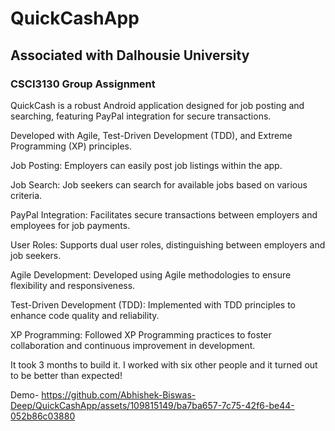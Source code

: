 # QuickCashApp
## Associated with Dalhousie University
### CSCI3130 Group Assignment

QuickCash is a robust Android application designed for job posting and searching, featuring PayPal integration for secure transactions. 

Developed with Agile, Test-Driven Development (TDD), and Extreme Programming (XP) principles.

Job Posting: Employers can easily post job listings within the app.

Job Search: Job seekers can search for available jobs based on various criteria.

PayPal Integration: Facilitates secure transactions between employers and employees for job payments.

User Roles: Supports dual user roles, distinguishing between employers and job seekers.

Agile Development: Developed using Agile methodologies to ensure flexibility and responsiveness.

Test-Driven Development (TDD): Implemented with TDD principles to enhance code quality and reliability.

XP Programming: Followed XP Programming practices to foster collaboration and continuous improvement in development.

It took 3 months to build it. I worked with six other people and it turned out to be better than expected!

Demo-
https://github.com/Abhishek-Biswas-Deep/QuickCashApp/assets/109815149/ba7ba657-7c75-42f6-be44-052b86c03880

